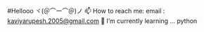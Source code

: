 #Hellooo ヾ(＠⌒ー⌒＠)ノ
📫 How to reach me:
email : kaviyarupesh.2005@gmail.com
🌱 I’m currently learning ... python
